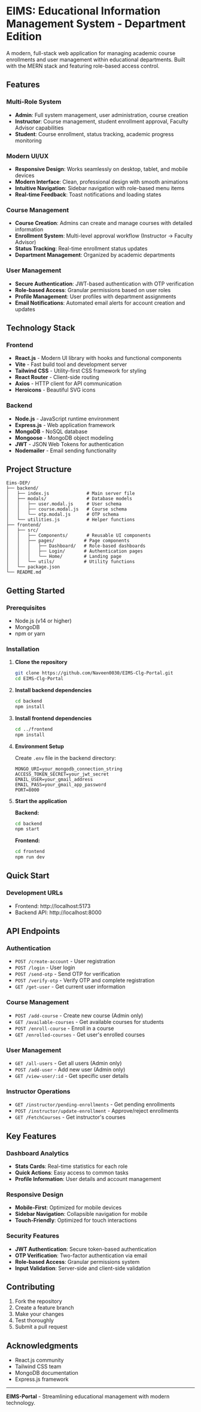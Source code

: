# EIMS: Educational Information Management System - Department Edition

A modern, full-stack web application for managing academic course enrollments and user management within educational departments. Built with the MERN stack and featuring role-based access control.

##  Features

### **Multi-Role System**
- **Admin**: Full system management, user administration, course creation
- **Instructor**: Course management, student enrollment approval, Faculty Advisor capabilities
- **Student**: Course enrollment, status tracking, academic progress monitoring

### **Modern UI/UX**
- **Responsive Design**: Works seamlessly on desktop, tablet, and mobile devices
- **Modern Interface**: Clean, professional design with smooth animations
- **Intuitive Navigation**: Sidebar navigation with role-based menu items
- **Real-time Feedback**: Toast notifications and loading states

### **Course Management**
- **Course Creation**: Admins can create and manage courses with detailed information
- **Enrollment System**: Multi-level approval workflow (Instructor → Faculty Advisor)
- **Status Tracking**: Real-time enrollment status updates
- **Department Management**: Organized by academic departments

### **User Management**
- **Secure Authentication**: JWT-based authentication with OTP verification
- **Role-based Access**: Granular permissions based on user roles
- **Profile Management**: User profiles with department assignments
- **Email Notifications**: Automated email alerts for account creation and updates

##  Technology Stack

### **Frontend**
- **React.js** - Modern UI library with hooks and functional components
- **Vite** - Fast build tool and development server
- **Tailwind CSS** - Utility-first CSS framework for styling
- **React Router** - Client-side routing
- **Axios** - HTTP client for API communication
- **Heroicons** - Beautiful SVG icons

### **Backend**
- **Node.js** - JavaScript runtime environment
- **Express.js** - Web application framework
- **MongoDB** - NoSQL database
- **Mongoose** - MongoDB object modeling
- **JWT** - JSON Web Tokens for authentication
- **Nodemailer** - Email sending functionality

##  Project Structure

```
Eims-DEP/
├── backend/
│   ├── index.js              # Main server file
│   ├── modals/               # Database models
│   │   ├── user.modal.js     # User schema
│   │   ├── course.modal.js   # Course schema
│   │   └── otp.modal.js      # OTP schema
│   └── utilities.js          # Helper functions
├── frontend/
│   ├── src/
│   │   ├── Components/       # Reusable UI components
│   │   ├── pages/           # Page components
│   │   │   ├── Dashboard/   # Role-based dashboards
│   │   │   ├── Login/       # Authentication pages
│   │   │   └── Home/        # Landing page
│   │   └── utils/           # Utility functions
│   └── package.json
└── README.md
```

##  Getting Started

### **Prerequisites**
- Node.js (v14 or higher)
- MongoDB
- npm or yarn

### **Installation**

1. **Clone the repository**
   ```bash
   git clone https://github.com/Naveen0030/EIMS-Clg-Portal.git
   cd EIMS-Clg-Portal
   ```

2. **Install backend dependencies**
   ```bash
   cd backend
   npm install
   ```

3. **Install frontend dependencies**
   ```bash
   cd ../frontend
   npm install
   ```

4. **Environment Setup**
   
   Create `.env` file in the backend directory:
   ```env
   MONGO_URI=your_mongodb_connection_string
   ACCESS_TOKEN_SECRET=your_jwt_secret
   EMAIL_USER=your_gmail_address
   EMAIL_PASS=your_gmail_app_password
   PORT=8000
   ```

5. **Start the application**
   
   **Backend:**
   ```bash
   cd backend
   npm start
   ```
   
   **Frontend:**
   ```bash
   cd frontend
   npm run dev
   ```

##  Quick Start

### Development URLs
- Frontend: http://localhost:5173
- Backend API: http://localhost:8000

##  API Endpoints

### **Authentication**
- `POST /create-account` - User registration
- `POST /login` - User login
- `POST /send-otp` - Send OTP for verification
- `POST /verify-otp` - Verify OTP and complete registration
- `GET /get-user` - Get current user information

### **Course Management**
- `POST /add-course` - Create new course (Admin only)
- `GET /available-courses` - Get available courses for students
- `POST /enroll-course` - Enroll in a course
- `GET /enrolled-courses` - Get user's enrolled courses

### **User Management**
- `GET /all-users` - Get all users (Admin only)
- `POST /add-user` - Add new user (Admin only)
- `GET /view-user/:id` - Get specific user details

### **Instructor Operations**
- `GET /instructor/pending-enrollments` - Get pending enrollments
- `POST /instructor/update-enrollment` - Approve/reject enrollments
- `GET /FetchCourses` - Get instructor's courses

##  Key Features

### **Dashboard Analytics**
- **Stats Cards**: Real-time statistics for each role
- **Quick Actions**: Easy access to common tasks
- **Profile Information**: User details and account management

### **Responsive Design**
- **Mobile-First**: Optimized for mobile devices
- **Sidebar Navigation**: Collapsible navigation for mobile
- **Touch-Friendly**: Optimized for touch interactions

### **Security Features**
- **JWT Authentication**: Secure token-based authentication
- **OTP Verification**: Two-factor authentication via email
- **Role-based Access**: Granular permissions system
- **Input Validation**: Server-side and client-side validation


## Contributing

1. Fork the repository
2. Create a feature branch
3. Make your changes
4. Test thoroughly
5. Submit a pull request

## Acknowledgments

- React.js community
- Tailwind CSS team
- MongoDB documentation
- Express.js framework

---

**EIMS-Portal** - Streamlining educational management with modern technology. 
